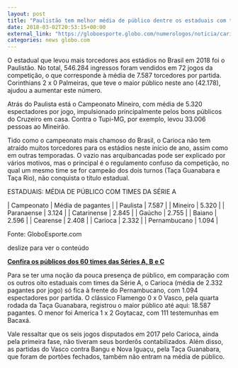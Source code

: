 ```yaml
---
layout: post
title: "Paulistão tem melhor média de público dentre os estaduais com times da Série A"
date: 2018-03-02T20:53:15+00:00
external_link: "https://globoesporte.globo.com/numerologos/noticia/carioca-tem-a-2-pior-media-de-publico-dentre-os-estaduais-com-times-da-serie-a.ghtml"
categories: news globo.com
---
```

 
 
 

 
 
 
 

O estadual que levou mais torcedores aos estádios no Brasil em 2018 foi o Paulistão. No total, 546.284 ingressos foram vendidos em 72 jogos da competição, o que corresponde à média de 7.587 torcedores por partida. Corinthians 2 x 0 Palmeiras, que teve o maior público neste ano (42.178), ajudou a aumentar este número.

 
 
 

Atrás do Paulista está o Campeonato Mineiro, com média de 5.320 espectadores por jogo, impulsionado principalmente pelos bons públicos do Cruzeiro em casa. Contra o Tupi-MG, por exemplo, levou 33.006 pessoas ao Mineirão.

 
 
 

Tido como o campeonato mais chamoso do Brasil, o Carioca não tem atraído muitos torcedores para os estádios neste início de ano, assim como em outras temporadas. O vazio nas arquibancadas pode ser explicado por vários motivos, mas o principal é o regulamento confuso da competição, no qual um mesmo time se for campeão dos dois turnos (Taça Guanabara e Taça Rio), não conquista o título estadual.

 
 
 
 
 

ESTADUAIS: MÉDIA DE PÚBLICO COM TIMES DA SÉRIE A

 
 
 

 | Campeonato | Média de pagantes |
 | Paulista | 7.587 |
 | Mineiro | 5.320 |
 | Paranaense | 3.124 |
 | Catarinense | 2.845 |
 | Gaúcho | 2.755 |
 | Baiano | 2.596 |
 | Cearense | 2.408 |
 | Carioca | 2.332 |
 | Pernambucano | 1.094 |
 
 
 
 
Fonte: GloboEsporte.com
 
 deslize para ver o conteúdo 
 
 
 
 
 
 
 

[**Confira os públicos dos 60 times das Séries A, B e C**](http://app.globoesporte.globo.com/futebol/publico-no-brasil/)

 
 
 

Para se ter uma noção da pouca presença de público, em comparação com os outros oito estaduais com times da Série A, o Carioca (média de 2.332 pagantes por jogo) só fica à frente do Pernambucano, com 1.094 espectadores por partida. O clássico Flamengo 0 x 0 Vasco, pela quarta rodada da Taça Guanabara, registrou o maior público até aqui: 18.587 pagantes. O menor foi America 1 x 2 Goytacaz, com 111 testemunhas em Bacaxá.

 
 
 
 

Vale ressaltar que os seis jogos disputados em 2017 pelo Carioca, ainda pela primeira fase, não tiveram seus borderôs contabilizados. Além disso, as partidas do Vasco contra Bangu e Nova Iguaçu, pela Taça Guanabara, que foram de portões fechados, também não entram na média de público.

 
 
 
 

 
 
